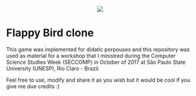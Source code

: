 <p align="center">
  <a href="https://filipealvesdef.github.io/flappy-bird-clone/index.html">
    <img src="https://github.com/filipealvesdef/flappy-bird-clone/blob/master/flappy-bird-gif.gif?raw=true">
  </a>
</p>

# Flappy Bird clone

This game was implemented for didatic porpouses and this repository was used as material for a workshop that I ministred during the Computer Science Studies Week (SECCOMP) in October of 2017 at São Paulo State University (UNESP), Rio Claro - Brazil.

Feel free to use, modify and share it as you wish but it would be cool if you give me due credits :)

